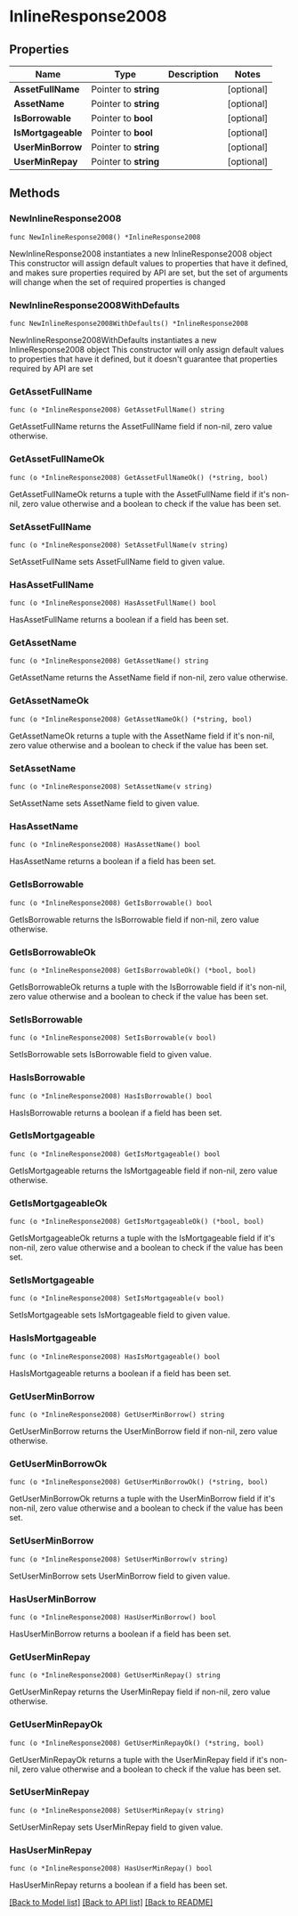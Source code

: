 # InlineResponse2008

## Properties

Name | Type | Description | Notes
------------ | ------------- | ------------- | -------------
**AssetFullName** | Pointer to **string** |  | [optional] 
**AssetName** | Pointer to **string** |  | [optional] 
**IsBorrowable** | Pointer to **bool** |  | [optional] 
**IsMortgageable** | Pointer to **bool** |  | [optional] 
**UserMinBorrow** | Pointer to **string** |  | [optional] 
**UserMinRepay** | Pointer to **string** |  | [optional] 

## Methods

### NewInlineResponse2008

`func NewInlineResponse2008() *InlineResponse2008`

NewInlineResponse2008 instantiates a new InlineResponse2008 object
This constructor will assign default values to properties that have it defined,
and makes sure properties required by API are set, but the set of arguments
will change when the set of required properties is changed

### NewInlineResponse2008WithDefaults

`func NewInlineResponse2008WithDefaults() *InlineResponse2008`

NewInlineResponse2008WithDefaults instantiates a new InlineResponse2008 object
This constructor will only assign default values to properties that have it defined,
but it doesn't guarantee that properties required by API are set

### GetAssetFullName

`func (o *InlineResponse2008) GetAssetFullName() string`

GetAssetFullName returns the AssetFullName field if non-nil, zero value otherwise.

### GetAssetFullNameOk

`func (o *InlineResponse2008) GetAssetFullNameOk() (*string, bool)`

GetAssetFullNameOk returns a tuple with the AssetFullName field if it's non-nil, zero value otherwise
and a boolean to check if the value has been set.

### SetAssetFullName

`func (o *InlineResponse2008) SetAssetFullName(v string)`

SetAssetFullName sets AssetFullName field to given value.

### HasAssetFullName

`func (o *InlineResponse2008) HasAssetFullName() bool`

HasAssetFullName returns a boolean if a field has been set.

### GetAssetName

`func (o *InlineResponse2008) GetAssetName() string`

GetAssetName returns the AssetName field if non-nil, zero value otherwise.

### GetAssetNameOk

`func (o *InlineResponse2008) GetAssetNameOk() (*string, bool)`

GetAssetNameOk returns a tuple with the AssetName field if it's non-nil, zero value otherwise
and a boolean to check if the value has been set.

### SetAssetName

`func (o *InlineResponse2008) SetAssetName(v string)`

SetAssetName sets AssetName field to given value.

### HasAssetName

`func (o *InlineResponse2008) HasAssetName() bool`

HasAssetName returns a boolean if a field has been set.

### GetIsBorrowable

`func (o *InlineResponse2008) GetIsBorrowable() bool`

GetIsBorrowable returns the IsBorrowable field if non-nil, zero value otherwise.

### GetIsBorrowableOk

`func (o *InlineResponse2008) GetIsBorrowableOk() (*bool, bool)`

GetIsBorrowableOk returns a tuple with the IsBorrowable field if it's non-nil, zero value otherwise
and a boolean to check if the value has been set.

### SetIsBorrowable

`func (o *InlineResponse2008) SetIsBorrowable(v bool)`

SetIsBorrowable sets IsBorrowable field to given value.

### HasIsBorrowable

`func (o *InlineResponse2008) HasIsBorrowable() bool`

HasIsBorrowable returns a boolean if a field has been set.

### GetIsMortgageable

`func (o *InlineResponse2008) GetIsMortgageable() bool`

GetIsMortgageable returns the IsMortgageable field if non-nil, zero value otherwise.

### GetIsMortgageableOk

`func (o *InlineResponse2008) GetIsMortgageableOk() (*bool, bool)`

GetIsMortgageableOk returns a tuple with the IsMortgageable field if it's non-nil, zero value otherwise
and a boolean to check if the value has been set.

### SetIsMortgageable

`func (o *InlineResponse2008) SetIsMortgageable(v bool)`

SetIsMortgageable sets IsMortgageable field to given value.

### HasIsMortgageable

`func (o *InlineResponse2008) HasIsMortgageable() bool`

HasIsMortgageable returns a boolean if a field has been set.

### GetUserMinBorrow

`func (o *InlineResponse2008) GetUserMinBorrow() string`

GetUserMinBorrow returns the UserMinBorrow field if non-nil, zero value otherwise.

### GetUserMinBorrowOk

`func (o *InlineResponse2008) GetUserMinBorrowOk() (*string, bool)`

GetUserMinBorrowOk returns a tuple with the UserMinBorrow field if it's non-nil, zero value otherwise
and a boolean to check if the value has been set.

### SetUserMinBorrow

`func (o *InlineResponse2008) SetUserMinBorrow(v string)`

SetUserMinBorrow sets UserMinBorrow field to given value.

### HasUserMinBorrow

`func (o *InlineResponse2008) HasUserMinBorrow() bool`

HasUserMinBorrow returns a boolean if a field has been set.

### GetUserMinRepay

`func (o *InlineResponse2008) GetUserMinRepay() string`

GetUserMinRepay returns the UserMinRepay field if non-nil, zero value otherwise.

### GetUserMinRepayOk

`func (o *InlineResponse2008) GetUserMinRepayOk() (*string, bool)`

GetUserMinRepayOk returns a tuple with the UserMinRepay field if it's non-nil, zero value otherwise
and a boolean to check if the value has been set.

### SetUserMinRepay

`func (o *InlineResponse2008) SetUserMinRepay(v string)`

SetUserMinRepay sets UserMinRepay field to given value.

### HasUserMinRepay

`func (o *InlineResponse2008) HasUserMinRepay() bool`

HasUserMinRepay returns a boolean if a field has been set.


[[Back to Model list]](../README.md#documentation-for-models) [[Back to API list]](../README.md#documentation-for-api-endpoints) [[Back to README]](../README.md)


